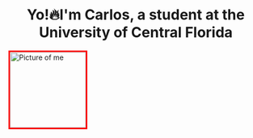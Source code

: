 <H1 align="center"> Yo!🔥I'm Carlos, a student at the University of Central Florida</H1>

<style>
    img { border: 3px red solid;} 
</style>
<img align="center" height="150" src="https://media.licdn.com/dms/image/v2/D4E03AQFCpp6gNgC1VQ/profile-displayphoto-shrink_800_800/profile-displayphoto-shrink_800_800/0/1728074411221?e=1743033600&v=beta&t=u_5BJMiku6ixcl3IVqsS9M62UQpbABbL5lcNfz2WLvw" alt="Picture of me">

